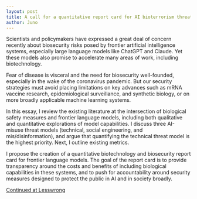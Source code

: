 ```yaml
---
layout: post
title: A call for a quantitative report card for AI bioterrorism threat models
author: Juno
---
```


Scientists and policymakers have expressed a great deal of concern recently about biosecurity risks posed by frontier artificial intelligence systems, especially large language models like ChatGPT and Claude. Yet these models also promise to accelerate many areas of work, including biotechnology.

Fear of disease is visceral and the need for biosecurity well-founded, especially in the wake of the coronavirus pandemic. But our security strategies must avoid placing limitations on key advances such as mRNA vaccine research, epidemiological surveillance, and synthetic biology, or on more broadly applicable machine learning systems. 

In this essay, I review the existing literature at the intersection of biological safety measures and frontier language models, including both qualitative and quantitative explorations of model capabilities. I discuss three AI-misuse threat models (technical, social engineering, and mis/disinformation), and argue that quantifying the technical threat model is the highest priority. Next, I outline existing metrics.

I propose the creation of a quantitative biotechnology and biosecurity report card for frontier language models. The goal of the report card is to provide transparency around the costs and benefits of including biological capabilities in these systems, and to push for accountability around security measures designed to protect the public in AI and in society broadly.

<a href="https://www.lesswrong.com/posts/YAFq9W8hoJsqqCbn3/a-call-for-a-quantitative-report-card-for-ai-bioterrorism">Continued at Lesswrong</a>
